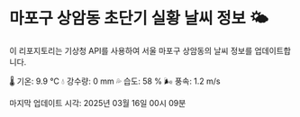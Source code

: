 
# 마포구 상암동 초단기 실황 날씨 정보 🌤️

이 리포지토리는 기상청 API를 사용하여 서울 마포구 상암동의 날씨 정보를 업데이트합니다. 

🌡️ 기온: 9.9 ℃
💧 강수량: 0 mm
💦 습도: 58 %
🌬️ 풍속: 1.2 m/s

마지막 업데이트 시각: 2025년 03월 16일 00시 09분    
